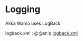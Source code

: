 # Logging
Akka Wamp uses LogBack

logback.xml
:    @@snip [logback.xml](../resources/logback.xml)


